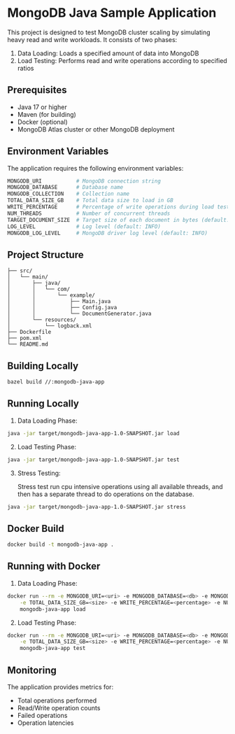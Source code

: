 # MongoDB Java Sample Application

This project is designed to test MongoDB cluster scaling by simulating heavy read and write
workloads. It consists of two phases:

1. Data Loading: Loads a specified amount of data into MongoDB
2. Load Testing: Performs read and write operations according to specified ratios

## Prerequisites

- Java 17 or higher
- Maven (for building)
- Docker (optional)
- MongoDB Atlas cluster or other MongoDB deployment

## Environment Variables

The application requires the following environment variables:

```bash
MONGODB_URI           # MongoDB connection string
MONGODB_DATABASE      # Database name
MONGODB_COLLECTION    # Collection name
TOTAL_DATA_SIZE_GB    # Total data size to load in GB
WRITE_PERCENTAGE      # Percentage of write operations during load test (0-100)
NUM_THREADS           # Number of concurrent threads
TARGET_DOCUMENT_SIZE  # Target size of each document in bytes (default: 4096)
LOG_LEVEL             # Log level (default: INFO)
MONGODB_LOG_LEVEL     # MongoDB driver log level (default: INFO)
```

## Project Structure

```
├── src/
│   └── main/
│       ├── java/
│       │   └── com/
│       │       └── example/
│       │           ├── Main.java
│       │           ├── Config.java
│       │           └── DocumentGenerator.java
│       └── resources/
│           └── logback.xml
├── Dockerfile
├── pom.xml
└── README.md
```

## Building Locally

```bash
bazel build //:mongodb-java-app
```

## Running Locally

1. Data Loading Phase:

```bash
java -jar target/mongodb-java-app-1.0-SNAPSHOT.jar load
```

2. Load Testing Phase:

```bash
java -jar target/mongodb-java-app-1.0-SNAPSHOT.jar test
```

3. Stress Testing:

   Stress test run cpu intensive operations using all available threads, and then has a separate
   thread to do operations on the database.

```bash
java -jar target/mongodb-java-app-1.0-SNAPSHOT.jar stress
```

## Docker Build

```bash
docker build -t mongodb-java-app .
```

## Running with Docker

1. Data Loading Phase:

```bash
docker run --rm -e MONGODB_URI=<uri> -e MONGODB_DATABASE=<db> -e MONGODB_COLLECTION=<collection> \
    -e TOTAL_DATA_SIZE_GB=<size> -e WRITE_PERCENTAGE=<percentage> -e NUM_THREADS=<threads> \
    mongodb-java-app load
```

2. Load Testing Phase:

```bash
docker run --rm -e MONGODB_URI=<uri> -e MONGODB_DATABASE=<db> -e MONGODB_COLLECTION=<collection> \
    -e TOTAL_DATA_SIZE_GB=<size> -e WRITE_PERCENTAGE=<percentage> -e NUM_THREADS=<threads> \
    mongodb-java-app test
```

## Monitoring

The application provides metrics for:

- Total operations performed
- Read/Write operation counts
- Failed operations
- Operation latencies
